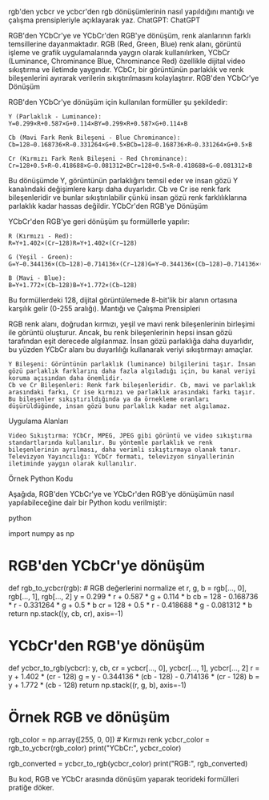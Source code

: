 rgb'den ycbcr ve ycbcr'den rgb dönüşümlerinin nasıl yapıldığını mantığı ve çalışma prensipleriyle açıklayarak yaz.
ChatGPT:
ChatGPT

RGB'den YCbCr'ye ve YCbCr'den RGB'ye dönüşüm, renk alanlarının farklı temsillerine dayanmaktadır. RGB (Red, Green, Blue) renk alanı, görüntü işleme ve grafik uygulamalarında yaygın olarak kullanılırken, YCbCr (Luminance, Chrominance Blue, Chrominance Red) özellikle dijital video sıkıştırma ve iletimde yaygındır. YCbCr, bir görüntünün parlaklık ve renk bileşenlerini ayırarak verilerin sıkıştırılmasını kolaylaştırır.
RGB'den YCbCr'ye Dönüşüm

RGB'den YCbCr'ye dönüşüm için kullanılan formüller şu şekildedir:

    Y (Parlaklık - Luminance):
    Y=0.299×R+0.587×G+0.114×BY=0.299×R+0.587×G+0.114×B

    Cb (Mavi Fark Renk Bileşeni - Blue Chrominance):
    Cb=128−0.168736×R−0.331264×G+0.5×BCb=128−0.168736×R−0.331264×G+0.5×B

    Cr (Kırmızı Fark Renk Bileşeni - Red Chrominance):
    Cr=128+0.5×R−0.418688×G−0.081312×BCr=128+0.5×R−0.418688×G−0.081312×B

Bu dönüşümde Y, görüntünün parlaklığını temsil eder ve insan gözü Y kanalındaki değişimlere karşı daha duyarlıdır. Cb ve Cr ise renk fark bileşenleridir ve bunlar sıkıştırılabilir çünkü insan gözü renk farklılıklarına parlaklık kadar hassas değildir.
YCbCr'den RGB'ye Dönüşüm

YCbCr'den RGB'ye geri dönüşüm şu formüllerle yapılır:

    R (Kırmızı - Red):
    R=Y+1.402×(Cr−128)R=Y+1.402×(Cr−128)

    G (Yeşil - Green):
    G=Y−0.344136×(Cb−128)−0.714136×(Cr−128)G=Y−0.344136×(Cb−128)−0.714136×(Cr−128)

    B (Mavi - Blue):
    B=Y+1.772×(Cb−128)B=Y+1.772×(Cb−128)

Bu formüllerdeki 128, dijital görüntülemede 8-bit'lik bir alanın ortasına karşılık gelir (0-255 aralığı).
Mantığı ve Çalışma Prensipleri

RGB renk alanı, doğrudan kırmızı, yeşil ve mavi renk bileşenlerinin birleşimi ile görüntü oluşturur. Ancak, bu renk bileşenlerinin hepsi insan gözü tarafından eşit derecede algılanmaz. İnsan gözü parlaklığa daha duyarlıdır, bu yüzden YCbCr alanı bu duyarlılığı kullanarak veriyi sıkıştırmayı amaçlar.

    Y Bileşeni: Görüntünün parlaklık (luminance) bilgilerini taşır. İnsan gözü parlaklık farklarını daha fazla algıladığı için, bu kanal veriyi koruma açısından daha önemlidir.
    Cb ve Cr Bileşenleri: Renk fark bileşenleridir. Cb, mavi ve parlaklık arasındaki farkı, Cr ise kırmızı ve parlaklık arasındaki farkı taşır. Bu bileşenler sıkıştırıldığında ya da örnekleme oranları düşürüldüğünde, insan gözü bunu parlaklık kadar net algılamaz.

Uygulama Alanları

    Video Sıkıştırma: YCbCr, MPEG, JPEG gibi görüntü ve video sıkıştırma standartlarında kullanılır. Bu yöntemle parlaklık ve renk bileşenlerinin ayrılması, daha verimli sıkıştırmaya olanak tanır.
    Televizyon Yayıncılığı: YCbCr formatı, televizyon sinyallerinin iletiminde yaygın olarak kullanılır.

Örnek Python Kodu

Aşağıda, RGB'den YCbCr'ye ve YCbCr'den RGB'ye dönüşümün nasıl yapılabileceğine dair bir Python kodu verilmiştir:

python

import numpy as np

# RGB'den YCbCr'ye dönüşüm
def rgb_to_ycbcr(rgb):
    # RGB değerlerini normalize et
    r, g, b = rgb[..., 0], rgb[..., 1], rgb[..., 2]
    y = 0.299 * r + 0.587 * g + 0.114 * b
    cb = 128 - 0.168736 * r - 0.331264 * g + 0.5 * b
    cr = 128 + 0.5 * r - 0.418688 * g - 0.081312 * b
    return np.stack((y, cb, cr), axis=-1)

# YCbCr'den RGB'ye dönüşüm
def ycbcr_to_rgb(ycbcr):
    y, cb, cr = ycbcr[..., 0], ycbcr[..., 1], ycbcr[..., 2]
    r = y + 1.402 * (cr - 128)
    g = y - 0.344136 * (cb - 128) - 0.714136 * (cr - 128)
    b = y + 1.772 * (cb - 128)
    return np.stack((r, g, b), axis=-1)

# Örnek RGB ve dönüşüm
rgb_color = np.array([255, 0, 0])  # Kırmızı renk
ycbcr_color = rgb_to_ycbcr(rgb_color)
print("YCbCr:", ycbcr_color)

rgb_converted = ycbcr_to_rgb(ycbcr_color)
print("RGB:", rgb_converted)

Bu kod, RGB ve YCbCr arasında dönüşüm yaparak teorideki formülleri pratiğe döker.